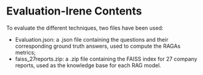 # Evaluation-Irene Contents  
To evaluate the different techniques, two files have been used:  
- Evaluation.json: a .json file containing the questions and their corresponding ground truth answers, used to compute the RAGAs metrics;  
- faiss_27reports.zip: a .zip file containing the FAISS index for 27 company reports, used as the knowledge base for each RAG model.
